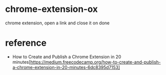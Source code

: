 # chrome-extension-ox
chrome extension, open a link and close it on done


# reference
* How to Create and Publish a Chrome Extension in 20 minutes[https://medium.freecodecamp.org/how-to-create-and-publish-a-chrome-extension-in-20-minutes-6dc8395d7153]
